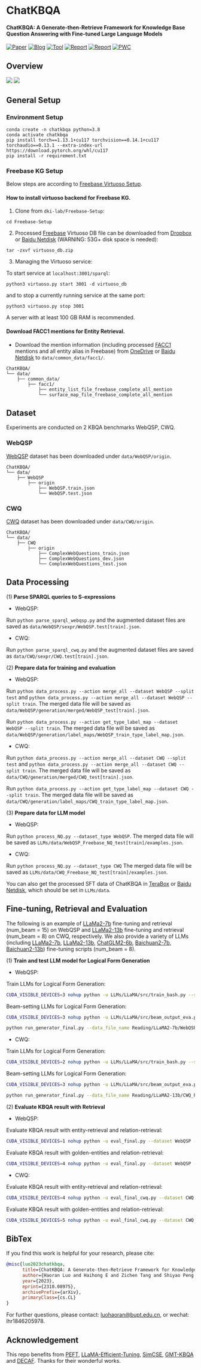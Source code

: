 # ChatKBQA
<h4 >ChatKBQA: A Generate-then-Retrieve Framework for Knowledge Base Question Answering with Fine-tuned Large Language Models</h4>

[![Paper](https://img.shields.io/badge/Paper-PDF-red.svg)](https://arxiv.org/abs/2310.08975)
[![Blog](https://img.shields.io/badge/Blog-Zhihu-blue.svg)](https://zhuanlan.zhihu.com/p/663463273)
[![Tool](https://img.shields.io/badge/Tool-OpenKG-blue.svg)](http://www.openkg.cn/tool/bupt-chatkbqa)
[![Report](https://img.shields.io/badge/Report-OpenKG-deepgreen.svg)](https://mp.weixin.qq.com/s/htoIZS6s-Uclv2gsVE1MNw)
[![Report](https://img.shields.io/badge/Report-NLP-deepgreen.svg)](https://mp.weixin.qq.com/s/tIAGhOmhUxl_o_Z2kZwlaQ)
[![PWC](https://img.shields.io/endpoint.svg?url=https://paperswithcode.com/badge/chatkbqa-a-generate-then-retrieve-framework/knowledge-base-question-answering-on-1)](https://paperswithcode.com/sota/knowledge-base-question-answering-on-1?p=chatkbqa-a-generate-then-retrieve-framework)
<!-- [![PWC](https://img.shields.io/endpoint.svg?url=https://paperswithcode.com/badge/chatkbqa-a-generate-then-retrieve-framework/knowledge-base-question-answering-on)](https://paperswithcode.com/sota/knowledge-base-question-answering-on?p=chatkbqa-a-generate-then-retrieve-framework) -->

##  Overview 

![](./figs/F1.drawio.png)
![](./figs/F2.drawio.png)

##  General Setup 

### Environment Setup
```
conda create -n chatkbqa python=3.8
conda activate chatkbqa
pip install torch==1.13.1+cu117 torchvision==0.14.1+cu117 torchaudio==0.13.1 --extra-index-url https://download.pytorch.org/whl/cu117
pip install -r requirement.txt
```

###  Freebase KG Setup

Below steps are according to [Freebase Virtuoso Setup](https://github.com/dki-lab/Freebase-Setup). 
#### How to install virtuoso backend for Freebase KG.

1. Clone from `dki-lab/Freebase-Setup`:
```
cd Freebase-Setup
```

2. Processed [Freebase](https://developers.google.com/freebase) Virtuoso DB file can be downloaded from [Dropbox](https://www.dropbox.com/s/q38g0fwx1a3lz8q/virtuoso_db.zip) or [Baidu Netdisk](https://pan.baidu.com/s/1F0ytk74p8PGQ0tgAMu9--g?pwd=cp1j) (WARNING: 53G+ disk space is needed):
```
tar -zxvf virtuoso_db.zip
```

3. Managing the Virtuoso service:

To start service at `localhost:3001/sparql`:
```
python3 virtuoso.py start 3001 -d virtuoso_db
```

and to stop a currently running service at the same port:
```
python3 virtuoso.py stop 3001
```

A server with at least 100 GB RAM is recommended.

#### Download FACC1 mentions for Entity Retrieval.

- Download the mention information (including processed [FACC1](https://github.com/HXX97/GMT-KBQA/blob/main/data/common_data/facc1/README.md) mentions and all entity alias in Freebase) from [OneDrive](https://1drv.ms/u/s!AuJiG47gLqTznjl7VbnOESK6qPW2?e=HDy2Ye) or [Baidu Netdisk](https://pan.baidu.com/s/1qbKP2DV1lo9jlYoBxpyTHA?pwd=qzb7) to `data/common_data/facc1/`.

```
ChatKBQA/
└── data/
    ├── common_data/                  
        ├── facc1/   
            ├── entity_list_file_freebase_complete_all_mention
            └── surface_map_file_freebase_complete_all_mention                                           
```

## Dataset

Experiments are conducted on 2 KBQA benchmarks WebQSP, CWQ.

### WebQSP

[WebQSP](https://www.microsoft.com/en-us/research/publication/the-value-of-semantic-parse-labeling-for-knowledge-base-question-answering-2/) dataset has been downloaded under `data/WebQSP/origin`.

```
ChatKBQA/
└── data/
    ├── WebQSP                  
        ├── origin                    
            ├── WebQSP.train.json                    
            └── WebQSP.test.json                                       
```

### CWQ

[CWQ](https://www.dropbox.com/sh/7pkwkrfnwqhsnpo/AACuu4v3YNkhirzBOeeaHYala) dataset has been downloaded under `data/CWQ/origin`.
```
ChatKBQA/
└── data/
    ├── CWQ                 
        ├── origin                    
            ├── ComplexWebQuestions_train.json                   
            ├── ComplexWebQuestions_dev.json      
            └── ComplexWebQuestions_test.json                              
```


## Data Processing

(1) **Parse SPARQL queries to S-expressions** 

- WebQSP: 

Run `python parse_sparql_webqsp.py` and the augmented dataset files are saved as `data/WebQSP/sexpr/WebQSP.test[train].json`. 

- CWQ: 

Run `python parse_sparql_cwq.py` and the augmented dataset files are saved as `data/CWQ/sexpr/CWQ.test[train].json`.
 

(2) **Prepare data for training and evaluation**

- WebQSP: 

Run `python data_process.py --action merge_all --dataset WebQSP --split test` and `python data_process.py --action merge_all --dataset WebQSP --split train`. The merged data file will be saved as `data/WebQSP/generation/merged/WebQSP_test[train].json`.

Run `python data_process.py --action get_type_label_map --dataset WebQSP --split train`. The merged data file will be saved as `data/WebQSP/generation/label_maps/WebQSP_train_type_label_map.json`.

- CWQ: 

Run `python data_process.py --action merge_all --dataset CWQ --split test` and `python data_process.py --action merge_all --dataset CWQ --split train`. The merged data file will be saved as `data/CWQ/generation/merged/CWQ_test[train].json`.

Run `python data_process.py --action get_type_label_map --dataset CWQ --split train`. The merged data file will be saved as `data/CWQ/generation/label_maps/CWQ_train_type_label_map.json`.


(3) **Prepare data for LLM model**

- WebQSP: 

Run `python process_NQ.py --dataset_type WebQSP`. The merged data file will be saved as `LLMs/data/WebQSP_Freebase_NQ_test[train]/examples.json`.

- CWQ: 

Run `python process_NQ.py --dataset_type CWQ` The merged data file will be saved as `LLMs/data/CWQ_Freebase_NQ_test[train]/examples.json`.

You can also get the processed SFT data of ChatKBQA in [TeraBox](https://terabox.com/s/1YdKSzU3ScdQGkE-6lHV_fA) or [Baidu Netdisk](https://pan.baidu.com/s/1dazyWIQ8nYt5YiLt8yjFSw?pwd=uvd9), which should be set in `LLMs/data`.

## Fine-tuning, Retrieval and Evaluation

The following is an example of [LLaMa2-7b](README.md) fine-tuning and retrieval (num_beam = 15) on WebQSP and [LLaMa2-13b](README.md) fine-tuning and retrieval (num_beam = 8) on CWQ, respectively. We also provide a variety of LLMs (including [LLaMa2-7b](scripts/README_LLaMa2-7b.md), [LLaMa2-13b](scripts/README_LLaMa2-13b.md), [ChatGLM2-6b](scripts/README_ChatGLM2-6b.md), [Baichuan2-7b](scripts/README_Baichuan2-7b.md), [Baichuan2-13b](scripts/README_Baichuan2-13b.md)) fine-tuning scripts (num_beam = 8).

(1) **Train and test LLM model for Logical Form Generation**

- WebQSP: 

Train LLMs for Logical Form Generation:

```bash
CUDA_VISIBLE_DEVICES=3 nohup python -u LLMs/LLaMA/src/train_bash.py --stage sft --model_name_or_path meta-llama/Llama-2-7b-hf --do_train  --dataset_dir LLMs/data --dataset WebQSP_Freebase_NQ_train --template llama2  --finetuning_type lora --lora_target q_proj,v_proj --output_dir Reading/LLaMA2-7b/WebQSP_Freebase_NQ_lora_epoch100/checkpoint --overwrite_cache --per_device_train_batch_size 4 --gradient_accumulation_steps 4  --lr_scheduler_type cosine --logging_steps 10 --save_steps 1000 --learning_rate 5e-5  --num_train_epochs 100.0 --plot_loss  --fp16 >> train_LLaMA2-7b_WebQSP_Freebase_NQ_lora_epoch100.txt 2>&1 &
```

Beam-setting LLMs for Logical Form Generation:
```bash
CUDA_VISIBLE_DEVICES=3 nohup python -u LLMs/LLaMA/src/beam_output_eva.py --model_name_or_path meta-llama/Llama-2-7b-hf --dataset_dir LLMs/data --dataset WebQSP_Freebase_NQ_test --template llama2 --finetuning_type lora --checkpoint_dir Reading/LLaMA2-7b/WebQSP_Freebase_NQ_lora_epoch100/checkpoint --num_beams 15 >> predbeam_LLaMA2-7b_WebQSP_Freebase_NQ_lora_epoch100.txt 2>&1 &
```
```bash
python run_generator_final.py --data_file_name Reading/LLaMA2-7b/WebQSP_Freebase_NQ_lora_epoch100/evaluation_beam/generated_predictions.jsonl
```

- CWQ: 

Train LLMs for Logical Form Generation:
```bash
CUDA_VISIBLE_DEVICES=2 nohup python -u LLMs/LLaMA/src/train_bash.py --stage sft --model_name_or_path meta-llama/Llama-2-13b-hf --do_train  --dataset_dir LLMs/data --dataset CWQ_Freebase_NQ_train --template default  --finetuning_type lora --lora_target q_proj,v_proj --output_dir Reading/LLaMA2-13b/CWQ_Freebase_NQ_lora_epoch10/checkpoint --overwrite_cache --per_device_train_batch_size 4 --gradient_accumulation_steps 4  --lr_scheduler_type cosine --logging_steps 10 --save_steps 1000 --learning_rate 5e-5  --num_train_epochs 10.0 --plot_loss  --fp16 >> train_LLaMA2-13b_CWQ_Freebase_NQ_lora_epoch10.txt 2>&1 &
```

Beam-setting LLMs for Logical Form Generation:
```bash
CUDA_VISIBLE_DEVICES=3 nohup python -u LLMs/LLaMA/src/beam_output_eva.py --model_name_or_path meta-llama/Llama-2-13b-hf --dataset_dir LLMs/data --dataset CWQ_Freebase_NQ_test --template default --finetuning_type lora --checkpoint_dir Reading/LLaMA2-13b/CWQ_Freebase_NQ_lora_epoch10/checkpoint --num_beams 8 >> predbeam_LLaMA2-13b_CWQ_Freebase_NQ_lora_epoch10.txt 2>&1 &
```
```bash
python run_generator_final.py --data_file_name Reading/LLaMA2-13b/CWQ_Freebase_NQ_lora_epoch10/evaluation_beam/generated_predictions.jsonl
```

(2) **Evaluate KBQA result with Retrieval**

- WebQSP: 

Evaluate KBQA result with entity-retrieval and relation-retrieval:
```bash
CUDA_VISIBLE_DEVICES=1 nohup python -u eval_final.py --dataset WebQSP --pred_file Reading/LLaMA2-7b/WebQSP_Freebase_NQ_lora_epoch100/evaluation_beam/beam_test_top_k_predictions.json >> predfinal_LLaMA2-7b_WebQSP_Freebase_NQ_lora_epoch100.txt 2>&1 &
```

Evaluate KBQA result with golden-entities and relation-retrieval:
```bash
CUDA_VISIBLE_DEVICES=4 nohup python -u eval_final.py --dataset WebQSP --pred_file Reading/LLaMA2-7b/WebQSP_Freebase_NQ_lora_epoch100/evaluation_beam/beam_test_top_k_predictions.json --golden_ent >> predfinalgoldent_LLaMA2-7b_WebQSP_Freebase_NQ_lora_epoch100.txt 2>&1 &
```

- CWQ: 

Evaluate KBQA result with entity-retrieval and relation-retrieval:
```bash
CUDA_VISIBLE_DEVICES=4 nohup python -u eval_final_cwq.py --dataset CWQ --pred_file Reading/LLaMA2-13b/CWQ_Freebase_NQ_lora_epoch10/evaluation_beam/beam_test_top_k_predictions.json >> predfinal_LLaMA2-13b_CWQ_Freebase_NQ_lora_epoch10.txt 2>&1 &
```

Evaluate KBQA result with golden-entities and relation-retrieval:
```bash
CUDA_VISIBLE_DEVICES=5 nohup python -u eval_final_cwq.py --dataset CWQ --pred_file Reading/LLaMA2-13b/CWQ_Freebase_NQ_lora_epoch10/evaluation_beam/beam_test_top_k_predictions.json --golden_ent >> predfinalgoldent_LLaMA2-13b_CWQ_Freebase_NQ_lora_epoch10.txt 2>&1 &
```

## BibTex

If you find this work is helpful for your research, please cite:

```bibtex
@misc{luo2023chatkbqa,
      title={ChatKBQA: A Generate-then-Retrieve Framework for Knowledge Base Question Answering with Fine-tuned Large Language Models}, 
      author={Haoran Luo and Haihong E and Zichen Tang and Shiyao Peng and Yikai Guo and Wentai Zhang and Chenghao Ma and Guanting Dong and Meina Song and Wei Lin},
      year={2023},
      eprint={2310.08975},
      archivePrefix={arXiv},
      primaryClass={cs.CL}
}
```

For further questions, please contact: luohaoran@bupt.edu.cn, or wechat: lhr1846205978.

## Acknowledgement

This repo benefits from [PEFT](https://github.com/huggingface/peft), [LLaMA-Efficient-Tuning](https://github.com/hiyouga/LLaMA-Efficient-Tuning), [SimCSE](https://github.com/princeton-nlp/SimCSE), [GMT-KBQA](https://github.com/HXX97/GMT-KBQA) and [DECAF](https://github.com/awslabs/decode-answer-logical-form). Thanks for their wonderful works.